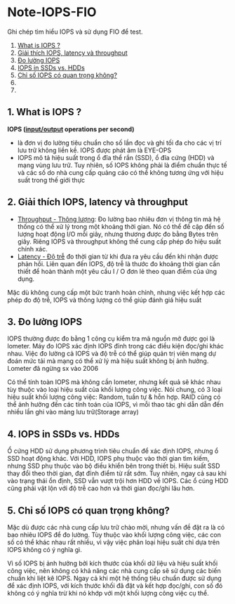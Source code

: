 # Note-IOPS-FIO
 Ghi chép tìm hiểu IOPS và sử dụng FIO để test. 
1. [What is IOPS ?](#1-what-is-iops)
1. [Giải thích IOPS, latency và throughput](#2-giải-thích-iops-latency-và-throughput)
1. [Đo lường IOPS](#3-đo-lường-iops)
1. [IOPS in SSDs vs. HDDs](#4-iops-in-ssds-vs-hdds)
1. [Chỉ số IOPS có quan trọng không?](#5-chỉ-số-iops-có-quan-trọng-không)
1. []()
1. []()
## 1. What is IOPS ?
**IOPS ([input/output](/Terms/I-O.md) operations per second)**
* là đơn vị đo lường tiêu chuẩn cho số lần đọc và ghi tối đa cho các vị trí lưu trữ không liền kề. IOPS được phát âm là EYE-OPS
* IOPS mô tả hiệu suất trong ổ đĩa thể rắn (SSD), ổ đĩa cứng (HDD) và mạng vùng lưu trữ. Tuy nhiên, số IOPS không phải là điểm chuẩn thực tế và các số do nhà cung cấp quảng cáo có thể không tương ứng với hiệu suất trong thế giới thực
## 2. Giải thích IOPS, latency và throughput
* [Throughput - Thông lượng](/Docs/throughput.md): Đo lường bao nhiêu đơn vị thông tin mà hệ thống có thể xử lý trong một khoảng thời gian. Nó có thể đề cập đến số lượng hoạt động I/O mỗi giây, nhưng thương được đo bằng Bytes trên giây. Riêng IOPS và throughput không thể cung cấp phép đo hiệu suất chính xác.
* [Latency - Độ trễ](/Docs/Latency.md) đo thời gian từ khi đưa ra yêu cầu đến khi nhận được phản hồi. Liên quan đến IOPS, độ trễ là thước đo khoảng thời gian cần thiết để hoàn thành một yêu cầu I / O đơn lẻ theo quan điểm của ứng dụng.

Mặc dù không cung cấp một bức tranh hoàn chỉnh, nhưng việc kết hợp các phép đo độ trễ, IOPS và thông lượng có thể giúp đánh giá hiệu suất
## 3. Đo lường IOPS
IOPS thường được đo bằng 1 công cụ kiểm tra mã nguồn mở được gọi là lometer. Máy đo IOPS xác định IOPS đỉnh trong các điều kiện đọc/ghi khác nhau. Việc đo lường cả IOPS và độ trễ có thể giúp quản trị viên mạng dự đoán mức tải mà mạng có thể xử lý mà hiệu suất không bị ảnh hưởng. Lometer đã ngừng sx vào 2006

Có thể tính toàn IOPS mà không cần lometer, nhưng kết quả sẽ khác nhau tùy thuộc vào loại hiệu suất của khối lượng công việc. Nói chung, có 3 loại hiệu suất khối lượng công việc: Random, tuần tự & hỗn hợp. RAID cũng có thể ảnh hưởng đến các tính toán của IOPS, vì mỗi thao tác ghi dẫn dẫn đến nhiều lần ghi vào mảng lưu trữ(Storage array)

## 4. IOPS in SSDs vs. HDDs
Ổ cứng HDD sử dụng phương trình tiêu chuẩn để xác định IOPS, nhưng ổ SSD hoạt động khác. Với HDD, IOPS phụ thuộc vào thời gian tìm kiếm, nhưng SSD phụ thuộc vào bộ điều khiển bên trong thiết bị. Hiệu suất SSD thay đổi theo thời gian, đạt đỉnh điểm từ rất sớm. Tuy nhiên, ngay cả sau khi vào trạng thái ổn định, SSD vẫn vượt trội hơn HDD về IOPS. Các ổ cúng HDD cũng phải vật lộn với độ trễ cao hơn và thời gian đọc/ghi lâu hơn.

## 5. Chỉ số IOPS có quan trọng không?
Mặc dù được các nhà cung cấp lưu trữ chào mời, nhưng vấn đề đặt ra là có bao nhiêu IOPS để đo lường. Tùy thuộc vào khối lượng công việc, các con số có thể khác nhau rất nhiều, vì vậy việc phân loại hiệu suất chỉ dựa trên IOPS không có ý nghĩa gì.

Vì số IOPS bị ảnh hưởng bởi kích thước của khối dữ liệu và hiệu suất khối công việc, nên không có khả năng các nhà cung cấp sẽ sử dụng các biến chuẩn khi liệt kê IOPS. Ngay cả khi một hệ thống tiêu chuẩn được sử dụng để xác định IOPS, với kích thước khối đã đặt và kết hợp đọc/ghi, con số đó không có ý nghĩa trừ khi nó khớp với một khối lượng công việc cụ thể.
